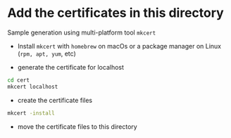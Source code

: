 # Add the certificates in this directory

Sample generation using multi-platform tool `mkcert`

- Install `mkcert` with `homebrew` on macOs or a package manager on Linux (`rpm, apt, yum`, etc)

- generate the certificate for localhost

```bash
cd cert
mkcert localhost
```

- create the certificate files

```bash
mkcert -install
```

- move the certificate files to this directory
